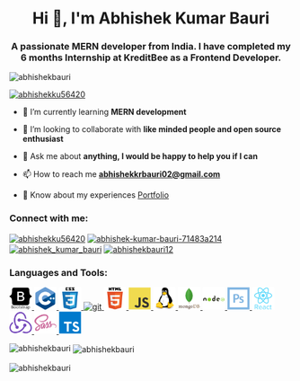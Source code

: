 <h1 align="center">Hi 👋, I'm Abhishek Kumar Bauri</h1>
<h3 align="center">A passionate MERN developer from India. I have completed my 6 months Internship at KreditBee as a Frontend Developer.</h3>

<p align="left"> <img src="https://komarev.com/ghpvc/?username=abhishekbauri&label=Profile%20views&color=0e75b6&style=flat" alt="abhishekbauri" /> </p>


<p align="left"> <a href="https://twitter.com/abhishekku56420" target="blank"><img src="https://img.shields.io/twitter/follow/abhishekku56420?logo=twitter&style=for-the-badge" alt="abhishekku56420" /></a> </p>

- 🌱 I’m currently learning **MERN development**

- 👯 I’m looking to collaborate with **like minded people and open source enthusiast**

- 💬 Ask me about **anything, I would be happy to help you if I can**

- 📫 How to reach me **abhishekkrbauri02@gmail.com**

- 📄 Know about my experiences [Portfolio](https://abhishek-kumar-bauri.netlify.app/)

<h3 align="left">Connect with me:</h3>
<p align="left">
<a href="https://twitter.com/abhishekku56420" target="blank"><img align="center" src="https://raw.githubusercontent.com/rahuldkjain/github-profile-readme-generator/master/src/images/icons/Social/twitter.svg" alt="abhishekku56420" height="30" width="40" /></a>
<a href="https://linkedin.com/in/abhishek-kumar-bauri-71483a214" target="blank"><img align="center" src="https://raw.githubusercontent.com/rahuldkjain/github-profile-readme-generator/master/src/images/icons/Social/linked-in-alt.svg" alt="abhishek-kumar-bauri-71483a214" height="30" width="40" /></a>
<a href="https://www.leetcode.com/abhishek_kumar_bauri" target="blank"><img align="center" src="https://raw.githubusercontent.com/rahuldkjain/github-profile-readme-generator/master/src/images/icons/Social/leet-code.svg" alt="abhishek_kumar_bauri" height="30" width="40" /></a>
<a href="https://auth.geeksforgeeks.org/user/abhishekbauri12" target="blank"><img align="center" src="https://raw.githubusercontent.com/rahuldkjain/github-profile-readme-generator/master/src/images/icons/Social/geeks-for-geeks.svg" alt="abhishekbauri12" height="30" width="40" /></a>
</p>

<h3 align="left">Languages and Tools:</h3>
<p align="left"> <a href="https://getbootstrap.com" target="_blank" rel="noreferrer"> <img src="https://raw.githubusercontent.com/devicons/devicon/master/icons/bootstrap/bootstrap-plain-wordmark.svg" alt="bootstrap" width="40" height="40"/> </a> <a href="https://www.w3schools.com/cpp/" target="_blank" rel="noreferrer"> <img src="https://raw.githubusercontent.com/devicons/devicon/master/icons/cplusplus/cplusplus-original.svg" alt="cplusplus" width="40" height="40"/> </a> <a href="https://www.w3schools.com/css/" target="_blank" rel="noreferrer"> <img src="https://raw.githubusercontent.com/devicons/devicon/master/icons/css3/css3-original-wordmark.svg" alt="css3" width="40" height="40"/> </a> <a href="https://git-scm.com/" target="_blank" rel="noreferrer"> <img src="https://www.vectorlogo.zone/logos/git-scm/git-scm-icon.svg" alt="git" width="40" height="40"/> </a> <a href="https://www.w3.org/html/" target="_blank" rel="noreferrer"> <img src="https://raw.githubusercontent.com/devicons/devicon/master/icons/html5/html5-original-wordmark.svg" alt="html5" width="40" height="40"/> </a> <a href="https://developer.mozilla.org/en-US/docs/Web/JavaScript" target="_blank" rel="noreferrer"> <img src="https://raw.githubusercontent.com/devicons/devicon/master/icons/javascript/javascript-original.svg" alt="javascript" width="40" height="40"/> </a> <a href="https://www.linux.org/" target="_blank" rel="noreferrer"> <img src="https://raw.githubusercontent.com/devicons/devicon/master/icons/linux/linux-original.svg" alt="linux" width="40" height="40"/> </a> <a href="https://www.mongodb.com/" target="_blank" rel="noreferrer"> <img src="https://raw.githubusercontent.com/devicons/devicon/master/icons/mongodb/mongodb-original-wordmark.svg" alt="mongodb" width="40" height="40"/> </a> <a href="https://nodejs.org" target="_blank" rel="noreferrer"> <img src="https://raw.githubusercontent.com/devicons/devicon/master/icons/nodejs/nodejs-original-wordmark.svg" alt="nodejs" width="40" height="40"/> </a> <a href="https://www.photoshop.com/en" target="_blank" rel="noreferrer"> <img src="https://raw.githubusercontent.com/devicons/devicon/master/icons/photoshop/photoshop-line.svg" alt="photoshop" width="40" height="40"/> </a> <a href="https://reactjs.org/" target="_blank" rel="noreferrer"> <img src="https://raw.githubusercontent.com/devicons/devicon/master/icons/react/react-original-wordmark.svg" alt="react" width="40" height="40"/> </a> <a href="https://redux.js.org" target="_blank" rel="noreferrer"> <img src="https://raw.githubusercontent.com/devicons/devicon/master/icons/redux/redux-original.svg" alt="redux" width="40" height="40"/> </a> <a href="https://sass-lang.com" target="_blank" rel="noreferrer"> <img src="https://raw.githubusercontent.com/devicons/devicon/master/icons/sass/sass-original.svg" alt="sass" width="40" height="40"/> </a> <a href="https://www.typescriptlang.org/" target="_blank" rel="noreferrer"> <img src="https://raw.githubusercontent.com/devicons/devicon/master/icons/typescript/typescript-original.svg" alt="typescript" width="40" height="40"/> </a> </p>

<p><img align="left" src="https://github-readme-stats.vercel.app/api/top-langs?username=abhishekbauri&show_icons=true&locale=en&layout=compact" alt="abhishekbauri" /></p>

<p>&nbsp;<img align="center" src="https://github-readme-stats.vercel.app/api?username=abhishekbauri&show_icons=true&locale=en" alt="abhishekbauri" /></p>

<p><img align="center" src="https://github-readme-streak-stats.herokuapp.com/?user=abhishekbauri&" alt="abhishekbauri" /></p>
